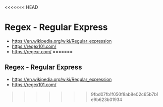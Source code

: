 <<<<<<< HEAD
# Regex - Regular Express

* <https://en.wikipedia.org/wiki/Regular_expression>
* <https://regex101.com/>
* <https://regexr.com/>
=======
## Regex - Regular Express

* https://en.wikipedia.org/wiki/Regular_expression
* https://regex101.com/
>>>>>>> 9fbd07fb1f050f8ab8e02c65b7b1e9b623b01934

